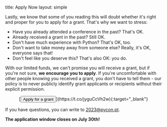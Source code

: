 title: Apply Now
layout: simple

Lastly, we know that some of you reading this will doubt whether it's right and proper for you to apply for a grant. That's why we want to stress:

* Have you already attended a conference in the past? That's OK.
* Already received a grant in the past? Still OK.
* Don't have much experience with Python? That's OK, too.
* Don't want to take money away from someone else? Really, it's OK, everyone says that!
* Don't feel like you deserve this? That's also OK: you do.

With our limited funds, we can't promise you will receive a grant, but if you're not sure, **we encourage you to apply**. If you're uncomfortable with other people knowing you received a grant, you don't have to tell them - our policy is to never publicly identify grant applicants or recipients without their explicit permission.

<div markdown="1" style="text-align: center;">[<button class="btn">Apply for a grant</button>](https://t.co/jyguCcVh2w){:target="_blank"}</div>

If you have questions, you can write to [2023@pycon.pt](mailto:2023@pycon.pt).

**The application window closes on July 30th!**
